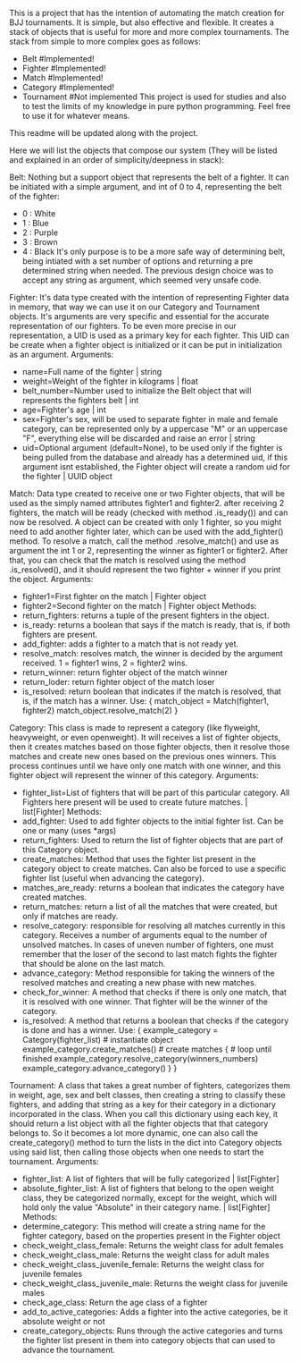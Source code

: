 This is a project that has the intention of automating the match creation for BJJ tournaments. It is simple, but also effective and flexible. It creates a stack of objects that is useful for more and more complex tournaments. The stack from simple to more complex goes as follows:
- Belt #Implemented!
- Fighter #Implemented!
- Match #Implemented!
- Category #Implemented!
- Tournament #Not implemented
This project is used for studies and also to test the limits of my knowledge in pure python programming. Feel free to use it for whatever means.

This readme will be updated along with the project.

Here we will list the objects that compose our system (They will be listed and explained in an order of simplicity/deepness in stack):

Belt: Nothing but a support object that represents the belt of a fighter.
It can be initiated with a simple argument, and int of 0 to 4, representing the belt of the fighter:
- 0 : White
- 1 : Blue
- 2 : Purple
- 3 : Brown
- 4 : Black
It's only purpose is to be a more safe way of determining belt, being intiated with a set number of options and returning a pre determined string when needed. The previous design choice was to accept any string as argument, which seemed very unsafe code.

Fighter: It's data type created with the intention of representing Fighter data in memory, that way we can use it on our Category and Tournament objects. It's arguments are very specific and essential for the accurate representation of our fighters. To be even more precise in our representation, a UID is used as a primary key for each fighter. This UID can be create when a fighter object is initialized or it can be put in initialization as an argument.
Arguments:
- name=Full name of the fighter | string
- weight=Weight of the fighter in kilograms | float
- belt_number=Number used to initialize the Belt object that will represents the fighters belt | int
- age=Fighter's age | int
- sex=Fighter's sex, will be used to separate fighter in male and female category, can be represented only by a uppercase "M" or an uppercase "F", everything else will be discarded and raise an error | string
- uid=Optional argument (default=None), to be used only if the fighter is being pulled from the database and already has a determined uid, if this argument isnt established, the Fighter object will create a random uid for the fighter | UUID object

Match: Data type created to receive one or two Fighter objects, that will be used as the simply named attributes fighter1 and fighter2. after receiving 2 fighters, the match will be ready (checked with method .is_ready()) and can now be resolved. A object can be created with only 1 fighter, so you might need to add another fighter later, which can be used with the add_fighter() method. To resolve a match, call the method .resolve_match() and use as argument the int 1 or 2, representing the winner as fighter1 or fighter2. After that, you can check that the match is resolved using the method .is_resolved(), and it should represent the two fighter + winner if you print the object.
Arguments:
- fighter1=First fighter on the match | Fighter object
- fighter2=Second fighter on the match | Fighter object
Methods:
- return_fighters: returns a tuple of the present fighters in the object.
- is_ready: returns a boolean that says if the match is ready, that is, if both fighters are present.
- add_fighter: adds a fighter to a match that is not ready yet.
- resolve_match: resolves match, the winner is decided by the argument received. 1 = fighter1 wins, 2 = fighter2 wins.
- return_winner: return fighter object of the match winner
- return_loder: return fighter object of the match loser
- is_resolved: return boolean that indicates if the match is resolved, that is, if the match has a winner.
Use:
{
    match_object = Match(fighter1, fighter2)
    match_object.resolve_match(2)
}

Category: This class is made to represent a category (like flyweight, heavyweight, or even openweight). It will receives a list of fighter objects, then it creates matches based on those fighter objects, then it resolve those matches and create new ones based on the previous ones winners. This process continues until we have only one match with one winner, and this fighter object will represent the winner of this category.
Arguments: 
- fighter_list=List of fighters that will be part of this particular category. All Fighters here present will be used to create future matches. | list[Fighter]
Methods:
- add_fighter: Used to add fighter objects to the initial fighter list. Can be one or many (uses *args)
- return_fighters: Used to return the list of fighter objects that are part of this Category object.
- create_matches: Method that uses the fighter list present in the category object to create matches. Can also be forced to use a specific fighter list (useful when advancing the category).
- matches_are_ready: returns a boolean that indicates the category have created matches.
- return_matches: return a list of all the matches that were created, but only if matches are ready.
- resolve_category: responsible for resolving all matches currently in this category. Receives a number of arguments equal to the number of unsolved matches. In cases of uneven number of fighters, one must remember that the loser of the second to last match fights the fighter that should be alone on the last match.
- advance_category: Method responsible for taking the winners of the resolved matches and creating a new phase with new matches.
- check_for_winner: A method that checks if there is only one match, that it is resolved with one winner. That fighter will be the winner of the category.
- is_resolved: A method that returns a boolean that checks if the category is done and has a winner.
Use:
{
    example_category = Category(fighter_list) # instantiate object
    example_category.create_matches() # create matches
    {
        # loop until finished
        example_category.resolve_category(winners_numbers)
        example_category.advance_category()
    }
}

Tournament: A class that takes a great number of fighters, categorizes them in weight, age, sex and belt classes, then creating a string to classify these fighters, and adding that string as a key for their category in a dictionary incorporated in the class. When you call this dictionary using each key, it should return a list object with all the fighter objects that that category belongs to. So it becomes a lot more dynamic, one can also call the create_category() method to turn the lists in the dict into Category objects using said list, then calling those objects when one needs to start the tournament.
Arguments:
- fighter_list: A list of fighters that will be fully categorized | list[Fighter]
- absolute_fighter_list: A list of fighters that belong to the open weight class, they be categorized normally, except for the weight, which will hold only the value "Absolute" in their category name. | list[Fighter]
Methods:
- determine_category: This method will create a string name for the fighter category, based on the properties present in the Fighter object
- check_weight_class_female: Returns the weight class for adult females
- check_weight_class_male: Returns the weight class for adult males
- check_weight_class_juvenile_female: Returns the weight class for juvenile females
- check_weight_class_juvenile_male: Returns the weight class for juvenile males
- check_age_class: Return the age class of a fighter
- add_to_active_categories: Adds a fighter into the active categories, be it absolute weight or not
- create_category_objects: Runs through the active categories and turns the fighter list present in them into category objects that can used to advance the tournament.
